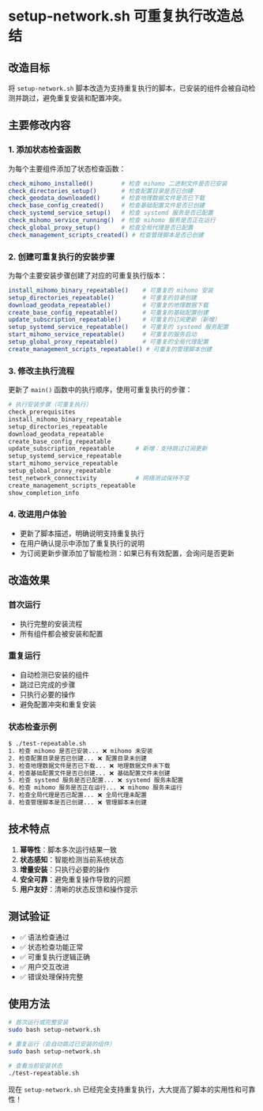 # setup-network.sh 可重复执行改造总结

## 改造目标
将 `setup-network.sh` 脚本改造为支持重复执行的脚本，已安装的组件会被自动检测并跳过，避免重复安装和配置冲突。

## 主要修改内容

### 1. 添加状态检查函数
为每个主要组件添加了状态检查函数：

```bash
check_mihomo_installed()        # 检查 mihomo 二进制文件是否已安装
check_directories_setup()       # 检查配置目录是否已创建
check_geodata_downloaded()      # 检查地理数据文件是否已下载
check_base_config_created()     # 检查基础配置文件是否已创建
check_systemd_service_setup()   # 检查 systemd 服务是否已配置
check_mihomo_service_running()  # 检查 mihomo 服务是否正在运行
check_global_proxy_setup()      # 检查全局代理是否已配置
check_management_scripts_created() # 检查管理脚本是否已创建
```

### 2. 创建可重复执行的安装步骤
为每个主要安装步骤创建了对应的可重复执行版本：

```bash
install_mihomo_binary_repeatable()    # 可重复的 mihomo 安装
setup_directories_repeatable()        # 可重复的目录创建
download_geodata_repeatable()         # 可重复的地理数据下载
create_base_config_repeatable()       # 可重复的基础配置创建
update_subscription_repeatable()      # 可重复的订阅更新（新增）
setup_systemd_service_repeatable()    # 可重复的 systemd 服务配置
start_mihomo_service_repeatable()     # 可重复的服务启动
setup_global_proxy_repeatable()       # 可重复的全局代理配置
create_management_scripts_repeatable() # 可重复的管理脚本创建
```

### 3. 修改主执行流程
更新了 `main()` 函数中的执行顺序，使用可重复执行的步骤：

```bash
# 执行安装步骤（可重复执行）
check_prerequisites
install_mihomo_binary_repeatable
setup_directories_repeatable
download_geodata_repeatable
create_base_config_repeatable
update_subscription_repeatable      # 新增：支持跳过订阅更新
setup_systemd_service_repeatable
start_mihomo_service_repeatable
setup_global_proxy_repeatable
test_network_connectivity           # 网络测试保持不变
create_management_scripts_repeatable
show_completion_info
```

### 4. 改进用户体验
- 更新了脚本描述，明确说明支持重复执行
- 在用户确认提示中添加了重复执行的说明
- 为订阅更新步骤添加了智能检测：如果已有有效配置，会询问是否更新

## 改造效果

### 首次运行
- 执行完整的安装流程
- 所有组件都会被安装和配置

### 重复运行
- 自动检测已安装的组件
- 跳过已完成的步骤
- 只执行必要的操作
- 避免配置冲突和重复安装

### 状态检查示例
```bash
$ ./test-repeatable.sh
1. 检查 mihomo 是否已安装... ❌ mihomo 未安装
2. 检查配置目录是否已创建... ❌ 配置目录未创建
3. 检查地理数据文件是否已下载... ❌ 地理数据文件未下载
4. 检查基础配置文件是否已创建... ❌ 基础配置文件未创建
5. 检查 systemd 服务是否已配置... ❌ systemd 服务未配置
6. 检查 mihomo 服务是否正在运行... ❌ mihomo 服务未运行
7. 检查全局代理是否已配置... ❌ 全局代理未配置
8. 检查管理脚本是否已创建... ❌ 管理脚本未创建
```

## 技术特点

1. **幂等性**：脚本多次运行结果一致
2. **状态感知**：智能检测当前系统状态
3. **增量安装**：只执行必要的操作
4. **安全可靠**：避免重复操作导致的问题
5. **用户友好**：清晰的状态反馈和操作提示

## 测试验证

- ✅ 语法检查通过
- ✅ 状态检查功能正常
- ✅ 可重复执行逻辑正确
- ✅ 用户交互改进
- ✅ 错误处理保持完整

## 使用方法

```bash
# 首次运行或完整安装
sudo bash setup-network.sh

# 重复运行（会自动跳过已安装的组件）
sudo bash setup-network.sh

# 查看当前安装状态
./test-repeatable.sh
```

现在 `setup-network.sh` 已经完全支持重复执行，大大提高了脚本的实用性和可靠性！